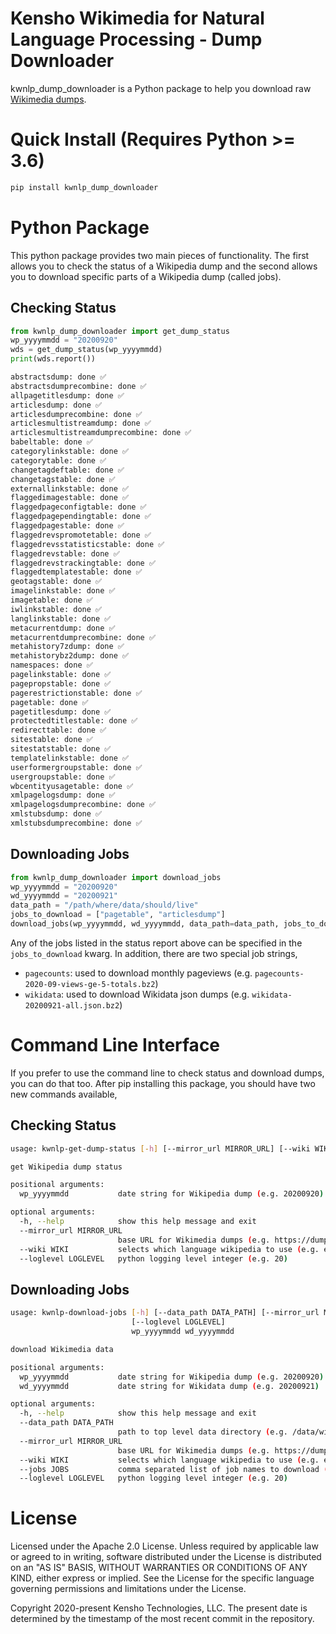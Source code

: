 # Kensho Wikimedia for Natural Language Processing - Dump Downloader

kwnlp_dump_downloader is a Python package to help you download raw [Wikimedia dumps](https://dumps.wikimedia.org/).

# Quick Install (Requires Python >= 3.6)

```bash
pip install kwnlp_dump_downloader
```

# Python Package

This python package provides two main pieces of functionality.  The first allows you to check the status of a Wikipedia dump and the second allows you to download specific parts of a Wikipedia dump (called jobs).

## Checking Status

```python
from kwnlp_dump_downloader import get_dump_status
wp_yyyymmdd = "20200920"
wds = get_dump_status(wp_yyyymmdd)
print(wds.report())
```

```bash
abstractsdump: done ✅
abstractsdumprecombine: done ✅
allpagetitlesdump: done ✅
articlesdump: done ✅
articlesdumprecombine: done ✅
articlesmultistreamdump: done ✅
articlesmultistreamdumprecombine: done ✅
babeltable: done ✅
categorylinkstable: done ✅
categorytable: done ✅
changetagdeftable: done ✅
changetagstable: done ✅
externallinkstable: done ✅
flaggedimagestable: done ✅
flaggedpageconfigtable: done ✅
flaggedpagependingtable: done ✅
flaggedpagestable: done ✅
flaggedrevspromotetable: done ✅
flaggedrevsstatisticstable: done ✅
flaggedrevstable: done ✅
flaggedrevstrackingtable: done ✅
flaggedtemplatestable: done ✅
geotagstable: done ✅
imagelinkstable: done ✅
imagetable: done ✅
iwlinkstable: done ✅
langlinkstable: done ✅
metacurrentdump: done ✅
metacurrentdumprecombine: done ✅
metahistory7zdump: done ✅
metahistorybz2dump: done ✅
namespaces: done ✅
pagelinkstable: done ✅
pagepropstable: done ✅
pagerestrictionstable: done ✅
pagetable: done ✅
pagetitlesdump: done ✅
protectedtitlestable: done ✅
redirecttable: done ✅
sitestable: done ✅
sitestatstable: done ✅
templatelinkstable: done ✅
userformergroupstable: done ✅
usergroupstable: done ✅
wbcentityusagetable: done ✅
xmlpagelogsdump: done ✅
xmlpagelogsdumprecombine: done ✅
xmlstubsdump: done ✅
xmlstubsdumprecombine: done ✅
```

## Downloading Jobs

```python
from kwnlp_dump_downloader import download_jobs
wp_yyyymmdd = "20200920"
wd_yyyymmdd = "20200921"
data_path = "/path/where/data/should/live"
jobs_to_download = ["pagetable", "articlesdump"]
download_jobs(wp_yyyymmdd, wd_yyyymmdd, data_path=data_path, jobs_to_download=jobs_to_download)
```

Any of the jobs listed in the status report above can be specified in the `jobs_to_download` kwarg. In addition, there are two special job strings,

* `pagecounts`: used to download monthly pageviews (e.g. `pagecounts-2020-09-views-ge-5-totals.bz2`)
* `wikidata`: used to download Wikidata json dumps (e.g. `wikidata-20200921-all.json.bz2`)


# Command Line Interface

If you prefer to use the command line to check status and download dumps, you can do that too. After pip installing this package, you should have two new commands available,

## Checking Status

```bash
usage: kwnlp-get-dump-status [-h] [--mirror_url MIRROR_URL] [--wiki WIKI] [--loglevel LOGLEVEL] wp_yyyymmdd

get Wikipedia dump status

positional arguments:
  wp_yyyymmdd           date string for Wikipedia dump (e.g. 20200920)

optional arguments:
  -h, --help            show this help message and exit
  --mirror_url MIRROR_URL
                        base URL for Wikimedia dumps (e.g. https://dumps.wikimedia.org)
  --wiki WIKI           selects which language wikipedia to use (e.g. enwiki)
  --loglevel LOGLEVEL   python logging level integer (e.g. 20)
```

## Downloading Jobs

```bash
usage: kwnlp-download-jobs [-h] [--data_path DATA_PATH] [--mirror_url MIRROR_URL] [--wiki WIKI] [--jobs JOBS]
                           [--loglevel LOGLEVEL]
                           wp_yyyymmdd wd_yyyymmdd

download Wikimedia data

positional arguments:
  wp_yyyymmdd           date string for Wikipedia dump (e.g. 20200920)
  wd_yyyymmdd           date string for Wikidata dump (e.g. 20200921)

optional arguments:
  -h, --help            show this help message and exit
  --data_path DATA_PATH
                        path to top level data directory (e.g. /data/wikimedia-ingestion)
  --mirror_url MIRROR_URL
                        base URL for Wikimedia dumps (e.g. https://dumps.wikimedia.org)
  --wiki WIKI           selects which language wikipedia to use (e.g. enwiki)
  --jobs JOBS           comma separated list of job names to download (e.g. pagecounts,pagetable)
  --loglevel LOGLEVEL   python logging level integer (e.g. 20)
```

# License

Licensed under the Apache 2.0 License. Unless required by applicable law or agreed to in writing, software distributed under the License is distributed on an "AS IS" BASIS, WITHOUT WARRANTIES OR CONDITIONS OF ANY KIND, either express or implied. See the License for the specific language governing permissions and limitations under the License.

Copyright 2020-present Kensho Technologies, LLC. The present date is determined by the timestamp of the most recent commit in the repository.
